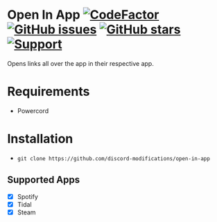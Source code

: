 # Open In App [![CodeFactor](https://www.codefactor.io/repository/github/discord-modifications/open-in-app/badge)](https://www.codefactor.io/repository/github/discord-modifications/open-in-app) [![GitHub issues](https://img.shields.io/github/issues/slow/open-in-app?style=flat)](https://github.com/discord-modifications/open-in-app/issues) [![GitHub stars](https://img.shields.io/github/stars/slow/open-in-app?style=flat)](https://github.com/discord-modifications/open-in-app/stargazers) [![Support](https://img.shields.io/discord/887015827134632057)](https://discord.gg/HQ5N7Rcajc)

Opens links all over the app in their respective app.

# Requirements

-  Powercord

# Installation

-  `git clone https://github.com/discord-modifications/open-in-app`

## Supported Apps
- [x] Spotify
- [x] Tidal
- [x] Steam
